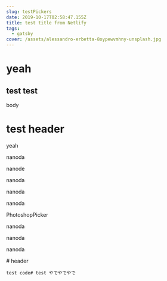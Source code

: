 ```yaml
---
slug: testPickers
date: 2019-10-17T02:58:47.155Z
title: test title from Netlify
tags:
  - gatsby
cover: /assets/alessandro-erbetta-8oypewvmhny-unsplash.jpg
---
```

# yeah

## test test

body

<h1>test header</h1>

<LayoutTest><Test/><Test/><Test/></LayoutTest><Test/>

<ChromePicker />

yeah

<CirclePicker />

nanoda

<CompactPicker />

nanode

<GithubPicker />

nanoda

<HuePicker />

nanoda

<MaterialPicker />

nanoda

PhotoshopPicker

<SketchPicker />

nanoda

<SliderPicker />

nanoda

<SwatchesPicker />

nanoda

<TwitterPicker />

\# header

```
test code# test やでやでやで
```
